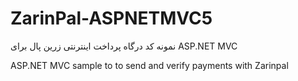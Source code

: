 # ZarinPal-ASPNETMVC5
نمونه کد درگاه پرداخت اینترنتی زرین پال برای ASP.NET MVC

ASP.NET MVC sample to to send and verify payments with Zarinpal
